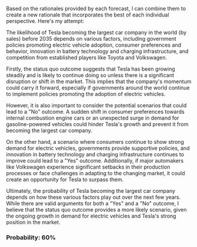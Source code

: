 Based on the rationales provided by each forecast, I can combine them to create a new rationale that incorporates the best of each individual perspective. Here's my attempt:

The likelihood of Tesla becoming the largest car company in the world (by sales) before 2035 depends on various factors, including government policies promoting electric vehicle adoption, consumer preferences and behavior, innovation in battery technology and charging infrastructure, and competition from established players like Toyota and Volkswagen.

Firstly, the status quo outcome suggests that Tesla has been growing steadily and is likely to continue doing so unless there is a significant disruption or shift in the market. This implies that the company's momentum could carry it forward, especially if governments around the world continue to implement policies promoting the adoption of electric vehicles.

However, it is also important to consider the potential scenarios that could lead to a "No" outcome. A sudden shift in consumer preferences towards internal combustion engine cars or an unexpected surge in demand for gasoline-powered vehicles could hinder Tesla's growth and prevent it from becoming the largest car company.

On the other hand, a scenario where consumers continue to show strong demand for electric vehicles, governments provide supportive policies, and innovation in battery technology and charging infrastructure continues to improve could lead to a "Yes" outcome. Additionally, if major automakers like Volkswagen experience significant setbacks in their production processes or face challenges in adapting to the changing market, it could create an opportunity for Tesla to surpass them.

Ultimately, the probability of Tesla becoming the largest car company depends on how these various factors play out over the next few years. While there are valid arguments for both a "Yes" and a "No" outcome, I believe that the status quo outcome provides a more likely scenario, given the ongoing growth in demand for electric vehicles and Tesla's strong position in the market.

### Probability: 60%